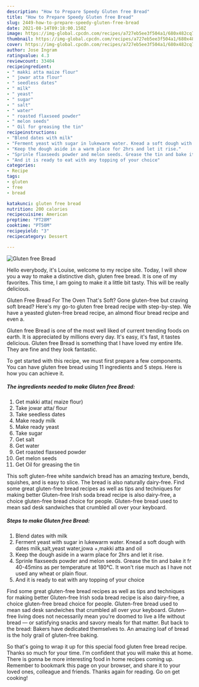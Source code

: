 ```yaml
---
description: "How to Prepare Speedy Gluten free Bread"
title: "How to Prepare Speedy Gluten free Bread"
slug: 2449-how-to-prepare-speedy-gluten-free-bread
date: 2021-08-14T09:18:00.150Z
image: https://img-global.cpcdn.com/recipes/a727eb5ee3f504a1/680x482cq70/gluten-free-bread-recipe-main-photo.jpg
thumbnail: https://img-global.cpcdn.com/recipes/a727eb5ee3f504a1/680x482cq70/gluten-free-bread-recipe-main-photo.jpg
cover: https://img-global.cpcdn.com/recipes/a727eb5ee3f504a1/680x482cq70/gluten-free-bread-recipe-main-photo.jpg
author: Jose Ingram
ratingvalue: 4.3
reviewcount: 33404
recipeingredient:
- " makki atta maize flour"
- " jowar atta flour"
- " seedless dates"
- " milk"
- " yeast"
- " sugar"
- " salt"
- " water"
- " roasted flaxseed powder"
- " melon seeds"
- " Oil for greasing the tin"
recipeinstructions:
- "Blend dates with milk"
- "Ferment yeast with sugar in lukewarm water. Knead a soft dough with dates milk,salt,yeast water,jowa +,makki atta and oil"
- "Keep the dough aside in a warm place for 2hrs and let it rise."
- "Sprinle flaxseeds powder and melon seeds. Grease the tin and bake it fr 40-45mins as per temperature at 180°C. It won&#39;t rise much as I have not used any wheat or plain flour."
- "And it is ready to eat with any topping of your choice"
categories:
- Recipe
tags:
- gluten
- free
- bread

katakunci: gluten free bread 
nutrition: 200 calories
recipecuisine: American
preptime: "PT28M"
cooktime: "PT50M"
recipeyield: "3"
recipecategory: Dessert

---
```



![Gluten free Bread](https://img-global.cpcdn.com/recipes/a727eb5ee3f504a1/680x482cq70/gluten-free-bread-recipe-main-photo.jpg)

Hello everybody, it's Louise, welcome to my recipe site. Today, I will show you a way to make a distinctive dish, gluten free bread. It is one of my favorites. This time, I am going to make it a little bit tasty. This will be really delicious.

Gluten Free Bread For The Oven That&#39;s Soft? Gone gluten-free but craving soft bread? Here&#39;s my go-to gluten free bread recipe with step-by-step. We have a yeasted gluten-free bread recipe, an almond flour bread recipe and even a.

Gluten free Bread is one of the most well liked of current trending foods on earth. It is appreciated by millions every day. It's easy, it's fast, it tastes delicious. Gluten free Bread is something that I have loved my entire life. They are fine and they look fantastic.


To get started with this recipe, we must first prepare a few components. You can have gluten free bread using 11 ingredients and 5 steps. Here is how you can achieve it.

<!--inarticleads1-->

##### The ingredients needed to make Gluten free Bread:

1. Get  makki atta( maize flour)
1. Take  jowar atta/ flour
1. Take  seedless dates
1. Make ready  milk
1. Make ready  yeast
1. Take  sugar
1. Get  salt
1. Get  water
1. Get  roasted flaxseed powder
1. Get  melon seeds
1. Get  Oil for greasing the tin


This soft gluten-free white sandwich bread has an amazing texture, bends, squishes, and is easy to slice. The bread is also naturally dairy-free. Find some great gluten-free bread recipes as well as tips and techniques for making better Gluten-free Irish soda bread recipe is also dairy-free, a choice gluten-free bread choice for people. Gluten-free bread used to mean sad desk sandwiches that crumbled all over your keyboard. 

<!--inarticleads2-->

##### Steps to make Gluten free Bread:

1. Blend dates with milk
1. Ferment yeast with sugar in lukewarm water. Knead a soft dough with dates milk,salt,yeast water,jowa +,makki atta and oil
1. Keep the dough aside in a warm place for 2hrs and let it rise.
1. Sprinle flaxseeds powder and melon seeds. Grease the tin and bake it fr 40-45mins as per temperature at 180°C. It won&#39;t rise much as I have not used any wheat or plain flour.
1. And it is ready to eat with any topping of your choice


Find some great gluten-free bread recipes as well as tips and techniques for making better Gluten-free Irish soda bread recipe is also dairy-free, a choice gluten-free bread choice for people. Gluten-free bread used to mean sad desk sandwiches that crumbled all over your keyboard. Gluten-free living does not necessarily mean you&#39;re doomed to live a life without bread — or satisfying snacks and savory meals for that matter. But back to the bread: Bakers have dedicated themselves to. An amazing loaf of bread is the holy grail of gluten-free baking. 

So that's going to wrap it up for this special food gluten free bread recipe. Thanks so much for your time. I'm confident that you will make this at home. There is gonna be more interesting food in home recipes coming up. Remember to bookmark this page on your browser, and share it to your loved ones, colleague and friends. Thanks again for reading. Go on get cooking!
